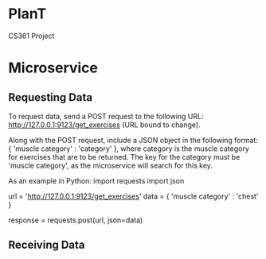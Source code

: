 # PlanT
CS361 Project

# Microservice
## Requesting Data
To request data, send a POST request to the following URL: http://127.0.0.1:9123/get_exercises (URL bound to change). 

Along with the POST request, include a JSON object in the following format: { 'muscle category' : 'category' }, where category is the muscle category for exercises that are to be returned.
The key for the category must be 'muscle category', as the microservice will search for this key.

As an example in Python:
import requests
import json

url = 'http://127.0.0.1:9123/get_exercises'
data = {
    'muscle category' : 'chest'
}

response = requests.post(url, json=data)

## Receiving Data

